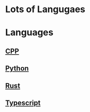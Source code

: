 # Lots of Langugaes

# Languages

## [CPP](/Learning/Language-Improvement/CPP/README.md)

## [Python](/Learning/Language-Improvement/Python/README.md)

## [Rust](/Learning/Language-Improvement/Rust/README.md)

## [Typescript](/Learning/Language-Improvement/Typescript/README.md)
